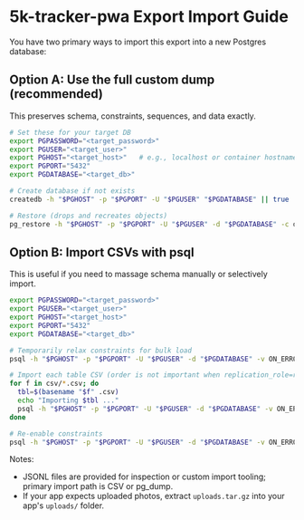 # 5k-tracker-pwa Export Import Guide

You have two primary ways to import this export into a new Postgres database:

## Option A: Use the full custom dump (recommended)

This preserves schema, constraints, sequences, and data exactly.

```bash
# Set these for your target DB
export PGPASSWORD="<target_password>"
export PGUSER="<target_user>"
export PGHOST="<target_host>"   # e.g., localhost or container hostname
export PGPORT="5432"
export PGDATABASE="<target_db>"

# Create database if not exists
createdb -h "$PGHOST" -p "$PGPORT" -U "$PGUSER" "$PGDATABASE" || true

# Restore (drops and recreates objects)
pg_restore -h "$PGHOST" -p "$PGPORT" -U "$PGUSER" -d "$PGDATABASE" -c db_dump.custom
```

## Option B: Import CSVs with psql

This is useful if you need to massage schema manually or selectively import.

```bash
export PGPASSWORD="<target_password>"
export PGUSER="<target_user>"
export PGHOST="<target_host>"
export PGPORT="5432"
export PGDATABASE="<target_db>"

# Temporarily relax constraints for bulk load
psql -h "$PGHOST" -p "$PGPORT" -U "$PGUSER" -d "$PGDATABASE" -v ON_ERROR_STOP=1 -c "SET session_replication_role = replica;"

# Import each table CSV (order is not important when replication_role=replica)
for f in csv/*.csv; do
  tbl=$(basename "$f" .csv)
  echo "Importing $tbl ..."
  psql -h "$PGHOST" -p "$PGPORT" -U "$PGUSER" -d "$PGDATABASE" -v ON_ERROR_STOP=1 -c "\\copy \"$tbl\" FROM '$f' WITH (FORMAT CSV, HEADER TRUE)"
done

# Re-enable constraints
psql -h "$PGHOST" -p "$PGPORT" -U "$PGUSER" -d "$PGDATABASE" -v ON_ERROR_STOP=1 -c "SET session_replication_role = DEFAULT;"
```

Notes:
- JSONL files are provided for inspection or custom import tooling; primary import path is CSV or pg_dump.
- If your app expects uploaded photos, extract `uploads.tar.gz` into your app's `uploads/` folder.
